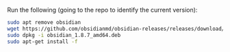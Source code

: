 Run the following (going to the repo to identify the current version):
```bash
sudo apt remove obsidian
wget https://github.com/obsidianmd/obsidian-releases/releases/download/v1.8.7/obsidian_1.8.7_amd64.deb
sudo dpkg -i obsidian_1.8.7_amd64.deb 
sudo apt-get install -f
```